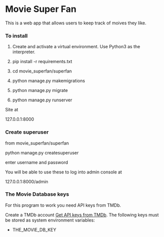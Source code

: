 # Movie Super Fan

This is a web app that allows users to keep track of moives they like.


### To install

1. Create and activate a virtual environment. Use Python3 as the interpreter.

2. pip install -r requirements.txt

3. cd movie_superfan/superfan

4. python manage.py makemigrations

5. python manage.py migrate

6. python manage.py runserver

Site at

127.0.0.1:8000

### Create superuser

from movie_superfan/superfan

python manage.py createsuperuser

enter username and password

You will be able to use these to log into admin console at

127.0.0.1:8000/admin


### The Movie Database keys
For this program to work you need API keys from TMDb.

Create a TMDb account
[Get API keys from TMDb](https://www.themoviedb.org/). The following keys must
be stored as system environment variables:
* THE_MOVIE_DB_KEY


